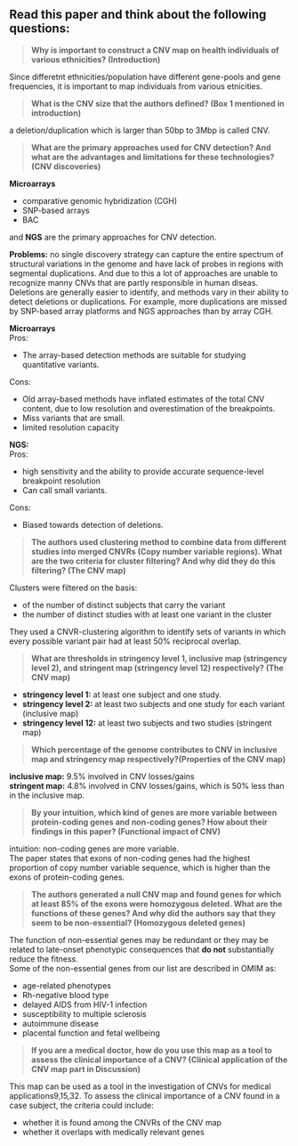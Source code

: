 ## Read this paper and think about the following questions:

> **Why is important to construct a CNV map on health individuals of various ethnicities? (Introduction)**

Since differetnt ethnicities/population have different gene-pools and gene frequencies, it is important to map individuals from various etnicities.  

> **What is the CNV size that the authors defined? (Box 1 mentioned in introduction)**

a deletion/duplication which is larger than 50bp to 3Mbp is called CNV.  

> **What are the primary approaches used for CNV detection? And what are the advantages and limitations for these technologies? (CNV discoveries)**

**Microarrays**
* comparative genomic hybridization (CGH)
*  SNP-based arrays
*  BAC

and **NGS** are the primary approaches for CNV detection.

**Problems:** no single discovery strategy can capture the entire spectrum of structural variations in the genome and have lack of probes in regions with segmental duplications. And due to this a lot of approaches are unable to recognize manny CNVs that are partly responsible in human diseas.  
Deletions are generally easier to identify, and methods vary in their ability to detect deletions or duplications. For example, more duplications are missed by SNP-based array platforms and NGS approaches than by array CGH.  

**Microarrays**  
Pros:  
- The array-based detection methods are suitable for studying quantitative variants.  

Cons:  
- Old array-based methods have inflated estimates of the total CNV content, due to low resolution and overestimation of the breakpoints.  
- Miss variants that are small.  
- limited resolution capacity


**NGS:**  
Pros:  
- high sensitivity and the ability to provide accurate sequence-level breakpoint resolution
- Can call small variants.  

Cons:  
- Biased towards detection of deletions.  

> **The authors used clustering method to combine data from different studies into merged CNVRs (Copy number variable regions). What are the two criteria for cluster filtering? And why did they do this filtering? (The CNV map)**

Clusters were filtered on the basis:
- of the number of distinct subjects that carry the variant  
- the number of distinct studies with at least one variant in the cluster  
 
They used a CNVR-clustering algorithm to identify sets of variants in which every possible variant pair had at least 50% reciprocal overlap.

> **What are thresholds in stringency level 1, inclusive map (stringency level 2), and stringent map (stringency level 12) respectively? (The CNV map)**

- **stringency level 1:** at least one subject and one study.  
- **stringency level 2:** at least two subjects and one study for each variant (inclusive map)
- **stringency level 12:** at least two subjects and two studies (stringent map)   

> **Which percentage of the genome contributes to CNV in inclusive map and stringency map respectively?(Properties of the CNV map)**

**inclusive map:** 9.5% involved in CNV losses/gains  
**stringent map:** 4.8% involved in CNV losses/gains, which is 50% less than in the inclusive map.  

> **By your intuition, which kind of genes are more variable between protein-coding genes and non-coding genes? How about their findings in this paper? (Functional impact of CNV)**

intuition: non-coding genes are more variable.  
The paper states that exons of non-coding genes had the highest proportion of copy number variable sequence, which is higher than the exons of protein-coding genes.

> **The authors generated a null CNV map and found genes for which at least 85% of the exons were homozygous deleted. What are the functions of these genes? And why did the authors say that they seem to be non-essential? (Homozygous deleted genes)**

The function of non-essential genes may be redundant or they may be related to late-onset phenotypic consequences that **do not** substantially reduce the fitness.  
Some of the non-essential genes from our list are described in OMIM as:
- age-related phenotypes 
- Rh-negative blood type 
- delayed AIDS from HIV-1 infection 
- susceptibility to multiple sclerosis  
- autoimmune disease  
- placental function and fetal wellbeing 

> **If you are a medical doctor, how do you use this map as a tool to assess the clinical importance of a CNV? (Clinical application of the CNV map part in Discussion)**

This map can be used as a tool in the investigation of CNVs for medical applications9,15,32. To assess the clinical importance of a CNV found in a case subject, the criteria could include:  
- whether it is found among the CNVRs of the CNV map 
- whether it overlaps with medically relevant genes

